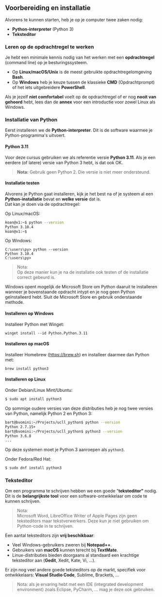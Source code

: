 ## Voorbereiding en installatie

Alvorens te kunnen starten, heb je op je computer twee zaken nodig:

* **Python-interpreter** (Python 3)
* **Teksteditor**

### Leren op de opdrachtregel te werken

Je hebt een minimale kennis nodig van het werken met een **opdrachtregel** (command line) op je besturingssysteem.  

* Op **Linux/macOS/Unix** is de meest gebruikte opdrachtregelomgeving **Bash**.
* Op **Windows** heb je keuze tussen de klassieke **CMD** (Opdrachtprompt) of het iets uitgebreidere **PowerShell**.

Als je jezelf **niet comfortabel** voelt op de opdrachtregel of er nog **nooit van gehoord** hebt, lees dan de **annex** voor een introductie voor zowel Linux als Windows.

### Installatie van Python

Eerst installeren we de **Python-interpreter**. Dit is de software waarmee je Python-programma's uitvoert.

#### Python 3.11

Voor deze cursus gebruiken we als referentie versie **Python 3.11**.
Als je een eerdere (of latere) versie van Python 3 hebt, is dat ook OK.

> **Nota:**
> Gebruik geen Python 2. Die versie is niet meer ondersteund.

#### Installatie testen

Alvorens je Python gaat installeren, kijk je het best na of je systeem al een **Python-installatie** bevat en **welke versie** dat is.  
Dat kan je doen via de opdrachtregel:

Op Linux/macOS:

~~~bash
koan@x1:~$ python --version
Python 3.10.4
koan@x1:~$
~~~

Op Windows:

~~~
C:\users\py> python --version
Python 3.10.4
C:\users\py>
~~~

> Nota:  
> Op deze manier kun je na de installatie ook testen of de installatie correct gebeurd is.

Windows opent mogelijk de Microsoft Store om Python daaruit te installeren wanneer je bovenstaande opdracht intypt en je nog geen Python geïnstalleerd hebt. Sluit de Microsoft Store en gebruik onderstaande methode.

#### Installeren op Windows

Installeer Python met Winget:

~~~
winget install --id Python.Python.3.11
~~~

#### Installeren op macOS

Installeer Homebrew (<https://brew.sh>) en installeer daarmee dan Python met:

~~~
brew install python3
~~~

#### Installeren op Linux

Onder Debian/Linux Mint/Ubuntu:

~~~bash
$ sudo apt install python3
~~~

Op sommige oudere versies van deze distributies heb je nog twee versies van Python, namelijk Python 2 en Python 3:

~~~bash
bart@bvomini:~/Projects/ucll_python$ python --version
Python 2.7.15+
bart@bvomini:~/Projects/ucll_python$ python3 --version
Python 3.6.8
...
~~~

Op deze systemen moet je Python 3 aanroepen als `python3`.

Onder Fedora/Red Hat:

~~~bash
$ sudo dnf install python3
~~~

### Teksteditor

Om een programma te schrijven hebben we een goede "**teksteditor"** nodig.  
Dit is de **belangrijkste tool** voor een software-ontwikkelaar om code te kunnen schrijven.

> Nota:  
> Microsoft Word, LibreOffice Writer of Apple Pages zijn geen teksteditors maar tekstverwerkers.
> Deze kun je niet gebruiken om Python-code in te schrijven.

Een aantal teksteditors zijn **vrij beschikbaar**:

* Veel Windows-gebruikers zweren bij **Notepad++**.
* Gebruikers van **macOS** kunnen terecht bij **TextMate**.
* Linux-distributies bieden doorgaans al standaard een krachtige teksteditor aan (**Gedit**, Xedit, Kate, Vi, ...).

Er zijn nog veel andere goede teksteditors op de markt, specifiek voor ontwikkelaars: **Visual Studio Code**, Sublime, Brackets, ...

> Nota: als je ervaring hebt met een IDE (integrated development environment) zoals
> Eclipse, PyCharm, ... mag je deze ook gebruiken.
